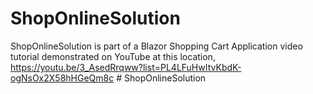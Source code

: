 # ShopOnlineSolution 
ShopOnlineSolution is part of a Blazor Shopping Cart Application video tutorial demonstrated on YouTube at this location,
https://youtu.be/3_AsedRrqww?list=PL4LFuHwItvKbdK-ogNsOx2X58hHGeQm8c
#   S h o p O n l i n e S o l u t i o n  
 